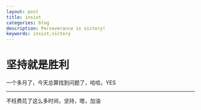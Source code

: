 ```yaml
---
layout: post
title: insist
categories: blog
description: Perseverance is victory!
keywords: insist,victory
---
```

# 坚持就是胜利 #
一个多月了，今天总算找到问题了，哈哈，YES

----------

不枉费花了这么多时间，坚持，嗯，加油